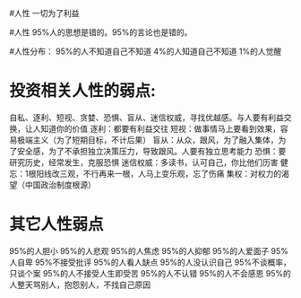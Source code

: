 #人性
一切为了利益

#人性
95%人的思想是错的。95%的言论也是错的。

#人性分布：
95%的人不知道自己不知道
4%的人知道自己不知道
1%的人觉醒

# 投资相关人性的弱点:
自私、逐利、短视、贪婪、恐惧、盲从、迷信权威，寻找优越感。与人要有利益交换，让人知道你的价值
逐利：都要有利益交往
短视：做事情马上要看到效果，容易极端主义（为了短期目标，不计后果）
盲从：从众，跟风，为了融入集体，为了安全感，为了不承担独立决策压力，导致跟风。人要有独立思考能力
恐惧：要研究历史，经常发生，克服恐惧
迷信权威：多读书，认可自己，你比他们历害
健忘：1根阳线改三观，不行再来一根，人马上变乐观，忘了伤痛
集权：对权力的渴望（中国政治制度根源）


# 其它人性弱点
95%的人胆小
95%的人悲观
95%的人焦虑
95%的人抑郁
95%的人爱面子
95%人自卑
95%不接受批评
95%的人看人缺点
95%的人没认识自己
95%不谈概率，只谈个案
95%的人不接受人生即受苦
95%的人不认错
95%的人不会感恩
95%的人整天骂别人，抱怨别人，不找自己原因
